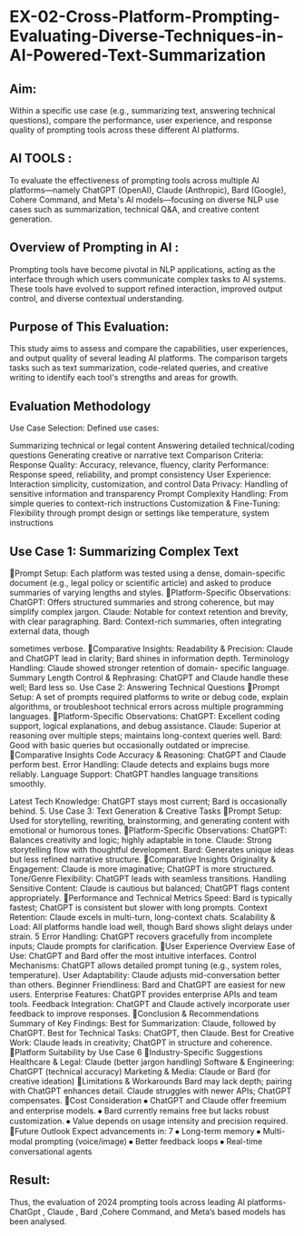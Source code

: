 # EX-02-Cross-Platform-Prompting-Evaluating-Diverse-Techniques-in-AI-Powered-Text-Summarization

## Aim:
Within a specific use case (e.g., summarizing text, answering technical questions), compare the performance, user experience, and response quality of prompting tools across these different AI platforms.
## AI TOOLS :
To evaluate the effectiveness of prompting tools across multiple AI
platforms—namely ChatGPT (OpenAI), Claude (Anthropic), Bard (Google),
Cohere Command, and Meta's AI models—focusing on diverse NLP use
cases such as summarization, technical Q&A, and creative content
generation.
## Overview of Prompting in AI :
Prompting tools have become pivotal in NLP applications, acting as the
interface through which users communicate complex tasks to AI systems.
These tools have evolved to support refined interaction, improved output
control, and diverse contextual understanding.
## Purpose of This Evaluation:

This study aims to assess and compare the capabilities, user experiences,
and output quality of several leading AI platforms. The comparison targets
tasks such as text summarization, code-related queries, and creative writing
to identify each tool's strengths and areas for growth.
## Evaluation Methodology
Use Case Selection:
Defined use cases:

Summarizing technical or legal content
Answering detailed technical/coding questions
Generating creative or narrative text
Comparison Criteria:
Response Quality: Accuracy, relevance, fluency, clarity
Performance: Response speed, reliability, and prompt consistency
User Experience: Interaction simplicity, customization, and control
Data Privacy: Handling of sensitive information and transparency
Prompt Complexity Handling: From simple queries to context-rich
instructions
Customization & Fine-Tuning: Flexibility through prompt design or settings
like temperature, system instructions
## Use Case 1: Summarizing Complex Text
🔷Prompt Setup:
Each platform was tested using a dense, domain-specific document (e.g.,
legal policy or scientific article) and asked to produce summaries of varying
lengths and styles.
🔷Platform-Specific Observations:
ChatGPT: Offers structured summaries and strong coherence, but may
simplify complex jargon.
Claude: Notable for context retention and brevity, with clear paragraphing.
Bard: Context-rich summaries, often integrating external data, though

sometimes verbose.
🔷Comparative Insights:
Readability & Precision: Claude and ChatGPT lead in clarity; Bard shines in
information depth.
Terminology Handling: Claude showed stronger retention of domain-
specific language.
Summary Length Control & Rephrasing: ChatGPT and Claude handle these
well; Bard less so.
Use Case 2: Answering Technical Questions
🔷Prompt Setup:
A set of prompts required platforms to write or debug code, explain
algorithms, or troubleshoot technical errors across multiple programming
languages.
🔷Platform-Specific Observations:
ChatGPT: Excellent coding support, logical explanations, and debug
assistance.
Claude: Superior at reasoning over multiple steps; maintains long-context
queries well.
Bard: Good with basic queries but occasionally outdated or imprecise.
🔷Comparative Insights
Code Accuracy & Reasoning: ChatGPT and Claude perform best.
Error Handling: Claude detects and explains bugs more reliably.
Language Support: ChatGPT handles language transitions smoothly.

Latest Tech Knowledge: ChatGPT stays most current; Bard is occasionally
behind.
5. Use Case 3: Text Generation & Creative Tasks
🔷Prompt Setup:
Used for storytelling, rewriting, brainstorming, and generating content with
emotional or humorous tones.
🔷Platform-Specific Observations:
ChatGPT: Balances creativity and logic; highly adaptable in tone.
Claude: Strong storytelling flow with thoughtful development.
Bard: Generates unique ideas but less refined narrative structure.
🔷Comparative Insights
Originality & Engagement: Claude is more imaginative; ChatGPT is more
structured.
Tone/Genre Flexibility: ChatGPT leads with seamless transitions.
Handling Sensitive Content: Claude is cautious but balanced; ChatGPT flags
content appropriately.
🔷Performance and Technical Metrics
Speed: Bard is typically fastest; ChatGPT is consistent but slower with long
prompts.
Context Retention: Claude excels in multi-turn, long-context chats.
Scalability & Load: All platforms handle load well, though Bard shows slight
delays under strain.
5
Error Handling: ChatGPT recovers gracefully from incomplete inputs;
Claude prompts for clarification.
🔷User Experience Overview
Ease of Use: ChatGPT and Bard offer the most intuitive interfaces.
Control Mechanisms: ChatGPT allows detailed prompt tuning (e.g., system
roles, temperature).
User Adaptability: Claude adjusts mid-conversation better than others.
Beginner Friendliness: Bard and ChatGPT are easiest for new users.
Enterprise Features: ChatGPT provides enterprise APIs and team tools.
Feedback Integration: ChatGPT and Claude actively incorporate user
feedback to improve responses.
🔷Conclusion & Recommendations
Summary of Key Findings:
Best for Summarization: Claude, followed by ChatGPT.
Best for Technical Tasks: ChatGPT, then Claude.
Best for Creative Work: Claude leads in creativity; ChatGPT in structure and
coherence.
🔷Platform Suitability by Use Case
6
🔷Industry-Specific Suggestions
Healthcare & Legal: Claude (better jargon handling)
Software & Engineering: ChatGPT (technical accuracy)
Marketing & Media: Claude or Bard (for creative ideation)
🔷Limitations & Workarounds
Bard may lack depth; pairing with ChatGPT enhances detail.
Claude struggles with newer APIs; ChatGPT compensates.
🔷Cost Consideration
⦁ ChatGPT and Claude offer freemium and enterprise models.
⦁ Bard currently remains free but lacks robust customization.
⦁ Value depends on usage intensity and precision required.
🔷Future Outlook
Expect advancements in:
7
⦁ Long-term memory
⦁ Multi-modal prompting (voice/image)
⦁ Better feedback loops
⦁ Real-time conversational agents
## Result:
Thus, the evaluation of 2024 prompting tools across leading AI platforms-
ChatGpt , Claude , Bard ,Cohere Command, and Meta’s based models has
been analysed.
